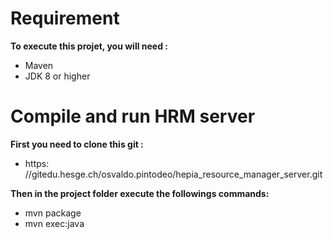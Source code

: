 # Requirement
**To execute this projet, you will need :**
* 	Maven 
* 	JDK 8 or higher

	
# Compile and run HRM server
**First you need to clone this git :**
*  https: //gitedu.hesge.ch/osvaldo.pintodeo/hepia_resource_manager_server.git
 
**Then in the project folder execute the followings commands:**
* mvn package
* mvn exec:java

